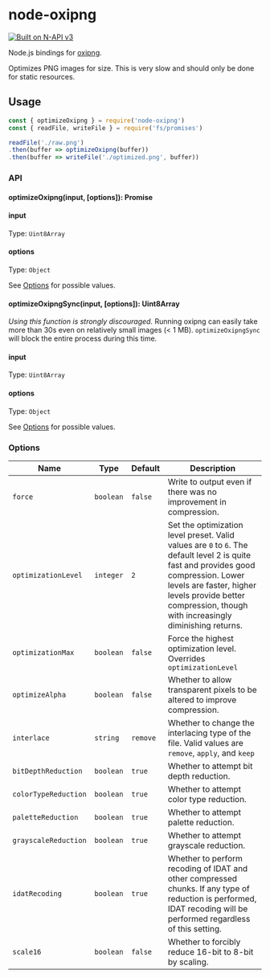# node-oxipng

[![Built on N-API v3](https://img.shields.io/badge/N--API-v3-green.svg)](https://nodejs.org/api/n-api.html#n_api_n_api_version_matrix)

Node.js bindings for [oxipng](https://github.com/shssoichiro/oxipng).

Optimizes PNG images for size. This is very slow and should only be done for static resources.

## Usage

```js
const { optimizeOxipng } = require('node-oxipng')
const { readFile, writeFile } = require('fs/promises')

readFile('./raw.png')
.then(buffer => optimizeOxipng(buffer))
.then(buffer => writeFile('./optimized.png', buffer))
```

### API

#### optimizeOxipng(input, [options]): Promise<Uint8Array>

#### input

Type: `Uint8Array`

#### options

Type: `Object`

See [Options](#options) for possible values.

#### optimizeOxipngSync(input, [options]): Uint8Array

*Using this function is strongly discouraged.* Running oxipng can easily take
more than 30s even on relatively small images (< 1 MB). `optimizeOxipngSync`
will block the entire process during this time.

#### input

Type: `Uint8Array`

#### options

Type: `Object`

See [Options](#options) for possible values.

### Options

| Name                 | Type       | Default  | Description |
|----------------------|------------|----------|---------------------- |
| `force`              | `boolean`  | `false`  | Write to output even if there was no improvement in compression. |
| `optimizationLevel`  | `integer`  | `2`      | Set the optimization level preset. Valid values are `0` to `6`. The default level 2 is quite fast and provides good compression. Lower levels are faster, higher levels provide better compression, though with increasingly diminishing returns. |
| `optimizationMax`    | `boolean`  | `false`  | Force the highest optimization level. Overrides `optimizationLevel` |
| `optimizeAlpha`      | `boolean`  | `false`  | Whether to allow transparent pixels to be altered to improve compression. |
| `interlace`          | `string`   | `remove` | Whether to change the interlacing type of the file. Valid values are `remove`, `apply`, and `keep` |
| `bitDepthReduction`  | `boolean`  | `true`   | Whether to attempt bit depth reduction. |
| `colorTypeReduction` | `boolean`  | `true`   | Whether to attempt color type reduction. |
| `paletteReduction`   | `boolean`  | `true`   | Whether to attempt palette reduction. |
| `grayscaleReduction` | `boolean`  | `true`   | Whether to attempt grayscale reduction. |
| `idatRecoding`       | `boolean`  | `true`   | Whether to perform recoding of IDAT and other compressed chunks. If any type of reduction is performed, IDAT recoding will be performed regardless of this setting. |
| `scale16`            | `boolean`  | `false`  | Whether to forcibly reduce 16-bit to 8-bit by scaling. |
